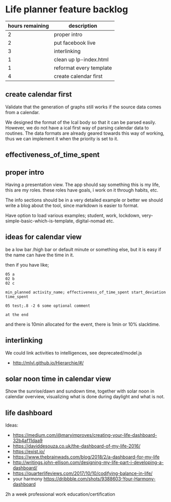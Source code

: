 # Life planner feature backlog

| hours remaining | description |
| --- | --- |
| 2 | proper intro |
| 2 | put facebook live |
| 3 | interlinking |
| 1 | clean up lp-index.html |
| 1 | reformat every template |
| 4 | create calendar first |


## create calendar first

Validate that the generation of graphs still works if the source data comes from a calendar.

We designed the format of the Ical body so that it can be parsed easily.
However, we do not have a ical first way of parsing calendar data to routines.
The data formats are already geared towards this way of working,
thus we can implement it when the priority is set to it.

## effectiveness_of_time_spent

## proper intro

Having a presentation view.
The app should say something this is my life, this are my roles.
these roles have goals,
i work on it through habits, etc.

The info sections should be in a very detailed example
or better we should write a blog about the tool,
since markdown is easier to format.

Have option to load various examples;
student, work, lockdown, very-simple-basic-which-is-template, digital-nomad etc.

## ideas for calendar view

be a low bar /high bar or default minute or something else,
but it is easy if the name can have the time in it.

then if you have like;
```
05 a
02 b
02 c

min_planned activity_name; effectiveness_of_time_spent start_deviation time_spent

05 test;.8 -2 6 some optional comment

at the end
```
and there is 10min allocated for the event, there is 1min or 10% slacktime.


## interlinking
We could link activities to intelligences,
see deprecated/model.js

+ http://mlvl.github.io/Hierarchie/#/

## solar noon time in calendar view

Show the sunrise/dawn and sundown time, together with solar noon in calendar overview,
visualizing what is done during daylight and what is not.

## life dashboard

Ideas:
- https://medium.com/@maryimproves/creating-your-life-dashboard-32b4af11daa9
- https://daviddesouza.co.uk/the-dashboard-of-my-life-2016/
- https://exist.io/
- https://www.thebrainwads.com/blog/2018/2/a-dashboard-for-my-life
- http://writings.john-ellison.com/designing-my-life-part-i-developing-a-dashboard/
- https://quarterlifeviews.com/2017/10/10/codifying-balance-in-life/
- your harmony https://dribbble.com/shots/9388603-Your-Harmony-dashboard


2h a week professional work education/certification

